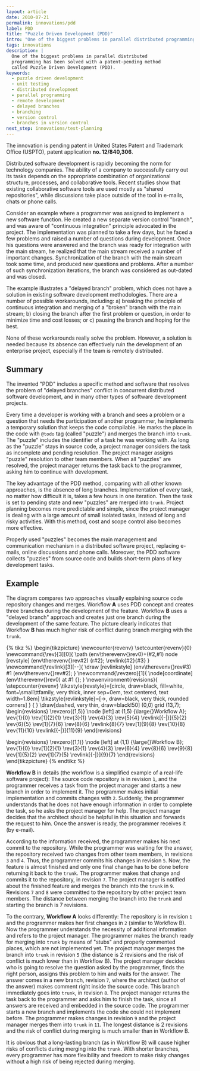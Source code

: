 ```yaml
---
layout: article
date: 2010-07-21
permalink: innovations/pdd
label: PDD
title: "Puzzle Driven Development (PDD)"
intro: "One of the biggest problems in parallel distributed programming has been solved with a patent-pending method called Puzzle Driven Development (PDD)."
tags: innovations
description: |
  One of the biggest problems in parallel distributed
  programming has been solved with a patent-pending method
  called Puzzle Driven Development (PDD).
keywords:
  - puzzle driven development
  - unit testing
  - distributed development
  - parallel programming
  - remote development
  - delayed branches
  - branching
  - version control
  - branches in version control
next_step: innovations/test-planning
---
```


The innovation is pending patent in United States
Patent and Trademark Office (USPTO), patent application
**no. 12/840,306**.

Distributed software development is rapidly becoming the norm for
technology companies.
The ability of a company to successfully carry out its tasks
depends on the appropriate combination of organizational
structure, processes, and collaborative tools.
Recent studies show that existing collaborative software tools
are used mostly as "shared repositories", while
discussions take place outside of the tool in e-mails,
chats or phone calls.

Consider an example where a programmer was assigned
to implement a new software function. He created a new
separate version control "branch", and
was aware of "continuous integration" principle
advocated in the project. The implementation was planned to take
a few days, but he faced a few problems
and raised a number of questions during development. Once his questions
were answered and the branch was ready for
integration with the main stream, he realized that
the main stream received a number of important changes.
Synchronization of the branch with the main stream took some time,
and produced new questions and problems. After a number of
such synchronization iterations, the branch was considered as out-dated
and was closed.

The example illustrates a "delayed branch" problem, which does not
have a solution in existing software development methodologies.
There are a number of possible workarounds, including:
a) breaking the principle of continuous integration and merging of a "broken" branch with the main stream;
b) closing the branch after the first problem or question, in order to minimize time and cost losses; or
c) pausing the branch and hoping for the best.

None of these workarounds really solve the problem.
However, a solution is needed because its absence can effectively
ruin the development of an enterprise project, especially if the team
is remotely distributed.

## Summary

The invented "PDD" includes a specific method and software that
resolves the problem of "delayed branches" conflict in
concurrent distributed software development, and in many other types of software
development projects.

Every time a developer is working with a branch and sees a problem
or a question that needs the participation of another programmer,
he implements a temporary solution that keeps the code compilable.
He marks the place in the code with `@todo` tag (called "puzzle") and merges
the branch into `trunk`. The "puzzle"
includes the identifier of a task he was working with. As long as the
"puzzle" stays in source code, a project manager considers the task as
incomplete and pending resolution. The project manager assigns "puzzle" resolution
to other team members. When all "puzzles" are resolved, the project manager
returns the task back to the programmer, asking him to continue with development.

The key advantage of the PDD method, comparing with all other known approaches,
is the absence of long branches. Implementation of every task, no matter
how difficult it is, takes a few hours in one iteration. Then the task
is set to pending state and new "puzzles" are merged into `trunk`. Project
planning becomes more predictable and simple, since the project manager is
dealing with a large amount of small isolated tasks, instead of long and risky
activities. With this method, cost and scope control also becomes more effective.

Properly used "puzzles" becomes the main management and communication
mechanism in a distributed software project, replacing e-mails, online
discussions and phone calls. Moreover, the PDD software
collects "puzzles" from source code and builds short-term
plans of key development tasks.

## Example

The diagram compares two approaches visually
explaining source code repository changes and merges. Workflow **A** uses PDD concept
and creates three branches during the development of the feature. Workflow **B** uses
a "delayed branch" approach and creates just one branch during the development
of the same feature. The picture clearly indicates that Workflow **B** has much higher
risk of conflict during branch merging with the `trunk`.

{% tikz %}
\begin{tikzpicture}
\newcounter{revenv}
\setcounter{revenv}{0}
\newcommand{\rev}[3][0]{
\path (env\therevenv{}rev0)+(#2,#1) node [revstyle] (env\therevenv{}rev#2) {r#2};
\revlink{#2}{#3}
}
\newcommand{\revlink}[3][--]{
\draw [revlinkstyle] (env\therevenv{}rev#3) #1 (env\therevenv{}rev#2);
}
\newcommand{\revzero}[1]{
\node[coordinate] (env\therevenv{}rev0) at #1 {};
}
\newenvironment{revisions}{
\stepcounter{revenv}
\tikzstyle{revstyle}=[circle, draw=black, fill=white, font=\small\ttfamily, very thick, inner sep=0em, text centered, text width=1.8em]
\tikzstyle{revlinkstyle}=[->, draw=black, very thick, rounded corners]
}
{
}
\draw[dashed, very thin, draw=black!50] (0,0) grid (13,7);
\begin{revisions}
\revzero{(1,5)}
\node [left] at (1,5) {\large{}Workflow A};
\rev{1}{0}
\rev[1]{2}{1}
\rev{3}{1}
\rev{4}{3}
\rev{5}{4}
    \revlink[{-|}]{5}{2}
\rev{6}{5}
\rev[1]{7}{6}
\rev{8}{6}
    \revlink{8}{7}
\rev[1]{9}{8}
\rev{10}{8}
\rev{11}{10}
    \revlink[{-|}]{11}{9}
\end{revisions}

\begin{revisions}
\revzero{(1,1)}
\node [left] at (1,1) {\large{}Workflow B};
\rev{1}{0}
\rev[1]{2}{1}
\rev{3}{1}
\rev{4}{3}
\rev{6}{4}
\rev{8}{6}
\rev{9}{8}
\rev[1]{5}{2}
\rev[1]{7}{5}
    \revlink[{-|}]{9}{7}
\end{revisions}
\end{tikzpicture}
{% endtikz %}

**Workflow B** in details (the workflow is a simplified example of a real-life software project):
The source code repository is in revision `1`, and the programmer
receives a task from the project manager and starts a new branch in order to implement it.
The programmer makes initial implementation and commits changes with `2`. Suddenly,
the programmer understands that he does not have enough information in order to complete
the task, so he asks the project manager for help.
The project manager decides that the architect should be helpful in this situation and
forwards the request to him. Once the answer is ready, the programmer receives it
(by e-mail).

According to the information received, the programmer makes his next commit to the
repository. While the programmer was waiting for the answer, the repository received
two changes from other team members, in revisions `3` and `4`. Thus, the programmer
commits his changes in revision `5`. Now, the feature is almost finished and only one final
change has to be done before returning it back to the `trunk`. The programmer
makes that change and commits it to the repository, in revision `7`. The project manager
is notified about the finished feature and merges the branch into the `trunk`
in `9`. Revisions `7` and `8` were committed to the repository by other
project team members. The distance between merging the branch into
the `trunk` and starting the branch is 7 revisions.

To the contrary, **Workflow A** looks differently: The repository is in revision `1`
and the programmer makes her first changes in `2` (similar to Workflow B). Now the
programmer understands the necessity of additional information and refers to the
project manager. The programmer makes the branch ready for merging into `trunk`
by means of "stubs" and properly commented places, which are not implemented yet. The
project manager merges the branch into `trunk` in revision `5` (the distance
is 2 revisions and the risk of conflict is much lower than in Workflow B). The project
manager decides who is going to resolve the question asked by the programmer, finds the
right person, assigns this problem to him and waits for the answer. The answer
comes in a new branch, revision `7`, where the architect (author of the answer) makes comment
right inside the source code. This branch immediately goes into `trunk`, in revision `8`.
The project manager returns the task back to the programmer and asks him to finish the task,
since all answers are received and embedded in the source code. The programmer starts a new
branch and implements the code she could not implement before. The programmer makes
changes in revision `9` and the project manager merges them into `trunk` in `11`.
The longest distance is 2 revisions and the risk of conflict during merging is much smaller
than in Workflow B.

It is obvious that a long-lasting branch (as in Workflow B) will cause higher
risks of conflicts during merging into the `trunk`. With shorter branches,
every programmer has more flexibility and freedom to make risky changes without
a high risk of being rejected during merging.
